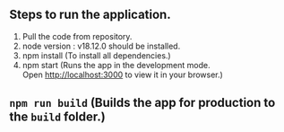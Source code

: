 ## Steps to run the application.
1. Pull the code from repository.
2. node version : v18.12.0 should be installed.
3. npm install (To install all dependencies.)
4. npm start (Runs the app in the development mode.\
Open [http://localhost:3000](http://localhost:3000) to view it in your browser.)
   
## `npm run build` (Builds the app for production to the `build` folder.)
